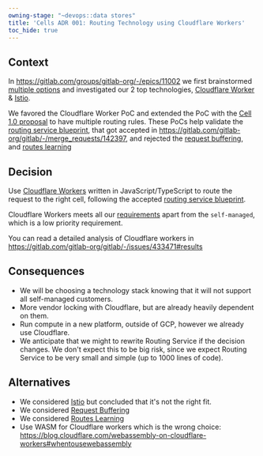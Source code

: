 ```yaml
---
owning-stage: "~devops::data stores"
title: 'Cells ADR 001: Routing Technology using Cloudflare Workers'
toc_hide: true
---
```


## Context

In <https://gitlab.com/groups/gitlab-org/-/epics/11002> we first brainstormed [multiple options](https://gitlab.com/gitlab-org/gitlab/-/issues/428195#note_1664622245) and investigated our 2 top technologies,
[Cloudflare Worker](https://gitlab.com/gitlab-org/gitlab/-/issues/433471) & [Istio](https://gitlab.com/gitlab-org/gitlab/-/issues/433472).

We favored the Cloudflare Worker PoC and extended the PoC with the [Cell 1.0 proposal](https://gitlab.com/gitlab-org/gitlab/-/issues/437818) to have multiple routing rules.
These PoCs help validate the [routing service blueprint](../http_routing_service.md),
that got accepted in <https://gitlab.com/gitlab-org/gitlab/-/merge_requests/142397>,
and rejected the [request buffering](../rejected/proposal-stateless-router-with-buffering-requests.md),
and [routes learning](../rejected/proposal-stateless-router-with-routes-learning.md)

## Decision

Use [Cloudflare Workers](https://workers.cloudflare.com/) written in JavaScript/TypeScript to route the request to the right cell, following the accepted [routing service blueprint](../http_routing_service.md).

Cloudflare Workers meets all our [requirements](../http_routing_service.md#requirements) apart from the `self-managed`, which is a low priority requirement.

You can read a detailed analysis of Cloudflare workers in <https://gitlab.com/gitlab-org/gitlab/-/issues/433471#results>

## Consequences

- We will be choosing a technology stack knowing that it will not support all self-managed customers.
- More vendor locking with Cloudflare, but are already heavily dependent on them.
- Run compute in a new platform, outside of GCP, however we already use Cloudflare.
- We anticipate that we might to rewrite Routing Service if the decision changes.
  We don't expect this to be big risk, since we expect Routing Service to be very small and simple (up to 1000 lines of code).

## Alternatives

- We considered [Istio](https://gitlab.com/gitlab-org/gitlab/-/issues/433472) but concluded that it's not the right fit.
- We considered [Request Buffering](../rejected/proposal-stateless-router-with-buffering-requests.md)
- We considered [Routes Learning](../rejected/proposal-stateless-router-with-routes-learning.md)
- Use WASM for Cloudflare workers which is the wrong choice: <https://blog.cloudflare.com/webassembly-on-cloudflare-workers#whentousewebassembly>
